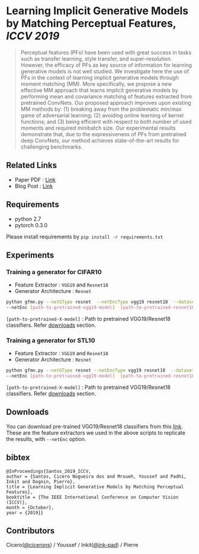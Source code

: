# **Learning Implicit Generative Models by Matching Perceptual Features**, _ICCV 2019_

> Perceptual features (PFs) have been used with great success in tasks such as transfer learning, style transfer, and super-resolution. However, the efficacy of PFs as key source of information for learning generative models is not well studied. We investigate here the use of PFs in the context of learning implicit generative models through moment matching (MM). More specifically, we propose a new effective MM approach that learns implicit generative models by performing mean and covariance matching of features extracted from pretrained ConvNets. Our proposed approach improves upon existing MM methods by: (1) breaking away from the problematic min/max game of adversarial learning; (2) avoiding online learning of kernel functions; and (3) being efficient with respect to both number of used moments and required minibatch size. Our experimental results demonstrate that, due to the expressiveness of PFs from pretrained deep ConvNets, our method achieves state-of-the-art results for challenging benchmarks.

## Related Links
+ Paper PDF : [Link](http://openaccess.thecvf.com/content_ICCV_2019/papers/dos_Santos_Learning_Implicit_Generative_Models_by_Matching_Perceptual_Features_ICCV_2019_paper.pdf)
+ Blog Post : [Link](https://www.ibm.com/blogs/research/2019/10/learning-implicit-generative-models/)

## Requirements
* python 2.7
* pytorch 0.3.0

Please install requirements by `pip install -r requirements.txt`

## Experiments
### Training a generator for CIFAR10
+ Feature Extractor : `VGG19` and `Resnet18` 
+ Generator Architecture : `Resnet`
```bash
python gfmn.py --netGType resnet  --netEncType vgg19 resnet18  --dataset cifar10 \
--netEnc [path-to-pretrained-vgg19-model]  [path-to-pretrained-resnet18-model]
```
`[path-to-pretrained-X-model]` : Path to pretrained VGG19/Resnet18 classifiers. Refer [downloads](#downloads) section.

### Training a generator for STL10
+ Feature Extractor : `VGG19` and `Resnet18` 
+ Generator Architecture : `Resnet`
```bash
python gfmn.py --netGType resnet --netEncType vgg19 resnet18  --dataset stl10 \
--netEnc [path-to-pretrained-vgg19-model]  [path-to-pretrained-resnet18-model]
```
`[path-to-pretrained-X-model]` : Path to pretrained VGG19/Resnet18 classifiers. Refer [downloads](#downloads) section.

## Downloads
You can download pre-trained VGG19/Resnet18 classifiers from this [link](https://drive.google.com/drive/folders/1NJqVTEzfH0BQvvAZiqo-Nf2whbx3woIH?usp=sharing). These are the feature extractors we used in the above scripts to replicate the results, with `--netEnc` option. 

## bibtex
>  
    @InProceedings{Santos_2019_ICCV,
    author = {Santos, Cicero Nogueira dos and Mroueh, Youssef and Padhi, Inkit and Dognin, Pierre},
    title = {Learning Implicit Generative Models by Matching Perceptual Features},
    booktitle = {The IEEE International Conference on Computer Vision (ICCV)},
    month = {October},
    year = {2019}}

## Contributors
Cicero([@cicerons](https://github.com/cicerons)) / Youssef / Inkit([@ink-pad](https://github.com/ink-pad)) / Pierre
